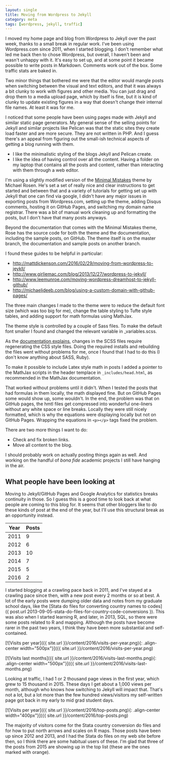 ```yaml
---
layout: single
title: Moving from Wordpress to Jekyll
category: meta
tags: [wordpress, jekyll, traffic]
---
```


I moved my home page and blog from Wordpress to Jekyll over the past week, thanks to a small break in regular work. I've been using Wordpress.com since 2011, when I started blogging. I don't remember what led me back then to chose Wordpress, but overall, I haven't been and wasn't unhappy with it. It's easy to set up, and at some point it became possible to write posts in Markdown. Comments work out of the box. Some traffic stats are baked in. 

Two minor things that bothered me were that the editor would mangle posts when switching between the visual and text editors, and that it was always a bit clunky to work with figures and other media. You can just drag and drop them to a media upload page, which by itself is fine, but it is kind of clunky to update existing figures in a way that doesn't change their internal file names. At least it was for me. 

I noticed that some people have been using pages made with Jekyll and similar static page generators. My general sense of the selling points for Jekyll and similar projects like Pelican was that the static sites they create load faster and are more secure. They are not written in PHP. And I guess there's an appeal from figuring out the small-ish technical aspects of getting a blog running with them. 

- I like the minimalistic styling of the blogs Jekyll and Pelican create. 
- I like the idea of having control over all the content. Having a folder on my laptop that contains all the posts and content, rather than interacting with them through a web editor. 

I'm using a slightly modified version of the [Minimal Mistakes](https://mmistakes.github.io/minimal-mistakes/) theme by Michael Rosen. He's set a set of really nice and clear instructions to get started and between that and a variety of tutorials for getting set up with Jekyll that one can find via google, I didn't have any major issues in exporting posts from Wordpress.com, setting up the theme, adding Disqus comments, hosting it on GitHub Pages, and switching my domain name registrar. There was a bit of manual work cleaning up and formatting the posts, but I don't have that many posts anyways. 

Beyond the documentation that comes with the Minimal Mistakes theme, Rose has the source code for both the theme and the documentation, including the sample posts, on GitHub. The theme itself is on the master branch, the documentation and sample posts on another branch. 

I found these guides to be helpful in particular:

- http://mattdickenson.com/2016/02/29/moving-from-wordpress-to-jeykll/
- http://www.girliemac.com/blog/2013/12/27/wordpress-to-jekyll/
- http://www.leemunroe.com/moving-wordpress-dreamhost-to-jekyll-github/
- http://michaeljdeeb.com/blog/using-a-custom-domain-with-github-pages/

The three main changes I made to the theme were to reduce the default font size (which was too big for me), change the table styling to Tufte style tables, and adding support for math formulas using MathJax. 

The theme style is controlled by a couple of Sass files. To make the default font smaller I found and changed the relevant variable in _variables.scss. 

As the [documentation explains](https://mmistakes.github.io/minimal-mistakes/docs/stylesheets/), changes in the SCSS files require regenerating the CSS style files. Doing the required installs and rebuilding the files went without problems for me, once I found that I had to do this (I don't know anything about SASS, Ruby).  

To make it possible to include Latex style math in posts I added a pointer to the MathJax scripts in the header templace in `_includes/head.html`, as recommended in the MathJax documentation. 

That worked without problems until it didn't. When I tested the posts that had formulas in them locally, the math displayed fine. But on GitHub Pages some would show up, some wouldn't. In the end, the problem was that on GitHub pages, the hmtl files get compressed into wonderful one-liners without any white space or line breaks. Locally they were still nicely formatted, which is why the equations were displaying locally but not on GitHub Pages. Wrapping the equations in `<p></p>` tags fixed the problem. 

There are two more things I want to do:

- Check and fix broken links. 
- Move all content to the blog.

I should probably work on actually posting things again as well. And working on the handful of *bona fide* academic projects I still have hanging in the air. 

## What people have been looking at

Moving to Jekyll/GitHub Pages and Google Analytics for statistics breaks continuity in those. So I guess this is a good time to look back at what people are coming to this blog for. It seems that other bloggers like to do these kinds of post at the end of the year, but I'll use this structural break as an opportunity instead. 

| Year | Posts |
|------|-------|
| 2011 | 9 |
| 2012 | 6 |
| 2013 | 10 |
| 2014 | 7 |
| 2015 | 5 |
| 2016 | 2 |

I started blogging at a crawling pace back in 2011, and I've stayed at a crawling pace since then, with a new post every 2 months or so at best. A lot of the early posts were dumping older data and notes from my graduate school days, like the [Stata do files for converting country names to codes]({ post.url 2013-09-05-stata-do-files-for-country-code-conversions }). This was also when I started learning R, and later, in 2013, SQL, so there were some posts related to R and mapping. Although the posts have become rarer in the past two years, I think they have been more substantial and self-contained.  

[![Visits per year]({{ site.url }}/content/2016/visits-per-year.png){: .align-center width="500px"}]({{ site.url }}/content/2016/visits-per-year.png)

[![Visits last months]({{ site.url }}/content/2016/visits-last-months.png){: .align-center width="500px"}]({{ site.url }}/content/2016/visits-last-months.png)

Looking at traffic, I had 1 or 2 thousand page views in the first year, which grew to 15 thousand in 2015. These days I get about a 1,000 views per month, although who knows how switching to Jekyll will impact that. That's not a lot, but a lot more than the few hundred views/visitors my self-written page got back in my early to mid grad student days. 

[![Visits per year]({{ site.url }}/content/2016/top-posts.png){: .align-center width="400px"}]({{ site.url }}/content/2016/top-posts.png)

The majority of visitors come for the Stata country conversion do files and for how to put north arrows and scales on R maps. Those posts have been up since 2012 and 2013, and I had the Stata do files on my web site before then, so I think there are some habitual users of these. I'm glad that three of the posts from 2015 are showing up in the top list (these are the ones marked with orange). 
